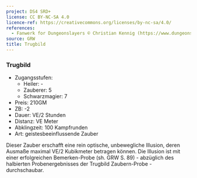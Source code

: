 ```yaml
---
project: DS4 SRD+
license: CC BY-NC-SA 4.0
licence-ref: https://creativecommons.org/licenses/by-nc-sa/4.0/
references: 
  - Fanwerk for Dungeonslayers © Christian Kennig (https://www.dungeonslayers.net/)
source: GRW
title: Trugbild
---
```


### Trugbild

- Zugangsstufen:
  - Heiler: -
  - Zauberer: 5
  - Schwarzmagier: 7
- Preis: 210GM
- ZB: -2
- Dauer: VE/2 Stunden
- Distanz: VE Meter
- Abklingzeit: 100 Kampfrunden
- Art: geistesbeeinflussende Zauber

Dieser Zauber erschafft eine rein optische, unbewegliche Illusion, deren Ausmaße maximal VE/2 Kubikmeter betragen können. Die Illusion ist mit einer erfolgreichen Bemerken-Probe (sh. GRW S. 89) - abzüglich des halbierten Probenergebnisses der Trugbild Zaubern-Probe - durchschaubar.

